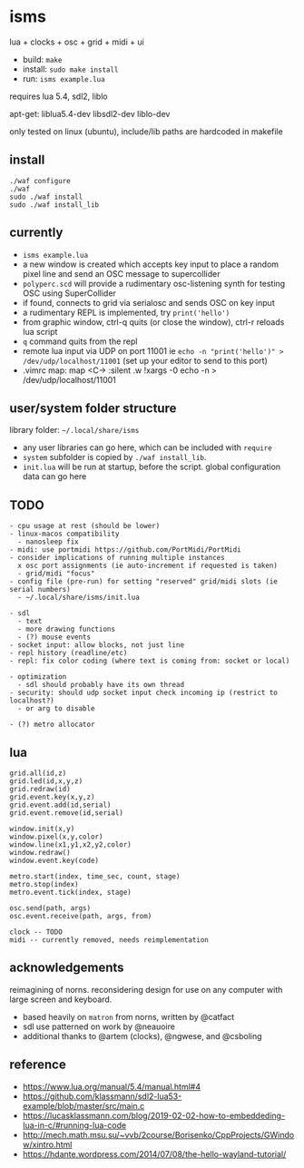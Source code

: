 # isms

lua + clocks + osc + grid + midi + ui

- build: `make`
- install: `sudo make install`
- run: `isms example.lua`

requires lua 5.4, sdl2, liblo

apt-get: liblua5.4-dev libsdl2-dev liblo-dev

only tested on linux (ubuntu), include/lib paths are hardcoded in makefile

## install

```
./waf configure
./waf
sudo ./waf install
sudo ./waf install_lib
```

## currently

- `isms example.lua`
- a new window is created which accepts key input to place a random pixel line and send an OSC message to supercollider
- `polyperc.scd` will provide a rudimentary osc-listening synth for testing OSC using SuperCollider
- if found, connects to grid via serialosc and sends OSC on key input
- a rudimentary REPL is implemented, try `print('hello')`
- from graphic window, ctrl-q quits (or close the window), ctrl-r reloads lua script
- `q` command quits from the repl
- remote lua input via UDP on port 11001 ie `echo -n "print('hello')" > /dev/udp/localhost/11001` (set up your editor to send to this port)
- .vimrc map:
  map <C-\> :silent .w !xargs -0 echo -n > /dev/udp/localhost/11001<CR>


## user/system folder structure

library folder: `~/.local/share/isms`

- any user libraries can go here, which can be included with `require`
- `system` subfolder is copied by `./waf install_lib`.
- `init.lua` will be run at startup, before the script. global configuration data can go here


## TODO
```
- cpu usage at rest (should be lower)
- linux-macos compatibility
  - nanosleep fix
- midi: use portmidi https://github.com/PortMidi/PortMidi
- consider implications of running multiple instances
  x osc port assignments (ie auto-increment if requested is taken)
  - grid/midi "focus"
- config file (pre-run) for setting "reserved" grid/midi slots (ie serial numbers)
  - ~/.local/share/isms/init.lua

- sdl
  - text
  - more drawing functions
  - (?) mouse events
- socket input: allow blocks, not just line
- repl history (readline/etc)
- repl: fix color coding (where text is coming from: socket or local)

- optimization
  - sdl should probably have its own thread
- security: should udp socket input check incoming ip (restrict to localhost?)
  - or arg to disable

- (?) metro allocator
```


## lua

```
grid.all(id,z)
grid.led(id,x,y,z)
grid.redraw(id)
grid.event.key(x,y,z)
grid.event.add(id,serial)
grid.event.remove(id,serial)

window.init(x,y)
window.pixel(x,y,color)
window.line(x1,y1,x2,y2,color)
window.redraw()
window.event.key(code)

metro.start(index, time_sec, count, stage)
metro.stop(index)
metro.event.tick(index, stage)

osc.send(path, args)
osc.event.receive(path, args, from)

clock -- TODO
midi -- currently removed, needs reimplementation

```

## acknowledgements

reimagining of norns. reconsidering design for use on any computer with large screen and keyboard.

- based heavily on `matron` from norns, written by @catfact
- sdl use patterned on work by @neauoire
- additional thanks to @artem (clocks), @ngwese, and @csboling


## reference

- https://www.lua.org/manual/5.4/manual.html#4
- https://github.com/klassmann/sdl2-lua53-example/blob/master/src/main.c
- https://lucasklassmann.com/blog/2019-02-02-how-to-embeddeding-lua-in-c/#running-lua-code
- http://mech.math.msu.su/~vvb/2course/Borisenko/CppProjects/GWindow/xintro.html
- https://hdante.wordpress.com/2014/07/08/the-hello-wayland-tutorial/
